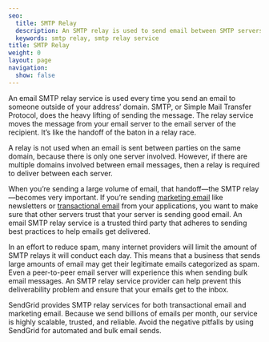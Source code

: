 ```yaml
---
seo:
  title: SMTP Relay
  description: An SMTP relay is used to send email between SMTP servers, when the servers are located on different domains.
  keywords: smtp relay, smtp relay service
title: SMTP Relay
weight: 0
layout: page
navigation:
  show: false
---
```


An email SMTP relay service is used every time you send an email to someone outside of your address’ domain. SMTP, or Simple Mail Transfer Protocol, does the heavy lifting of sending the message. The relay service moves the message from your email server to the email server of the recipient. It’s like the handoff of the baton in a relay race.

A relay is not used when an email is sent between parties on the same domain, because there is only one server involved. However, if there are multiple domains involved between email messages, then a relay is required to deliver between each server.

When you’re sending a large volume of email, that handoff—the SMTP relay—becomes very important. If you’re sending [marketing email]({{site.site_url}}/email-marketing) like newsletters or [transactional email]({{site.site_url}}/transactional-email) from your applications, you want to make sure that other servers trust that your server is sending good email. An email SMTP relay service is a trusted third party that adheres to sending best practices to help emails get delivered.

In an effort to reduce spam, many internet providers will limit the amount of SMTP relays it will conduct each day. This means that a business that sends large amounts of email may get their legitimate emails categorized as spam. Even a peer-to-peer email server will experience this when sending bulk email messages. An SMTP relay service provider can help prevent this deliverability problem and ensure that your emails get to the inbox.

SendGrid provides SMTP relay services for both transactional email and marketing email. Because we send billions of emails per month, our service is highly scalable, trusted, and reliable. Avoid the negative pitfalls by using SendGrid for automated and bulk email sends.
